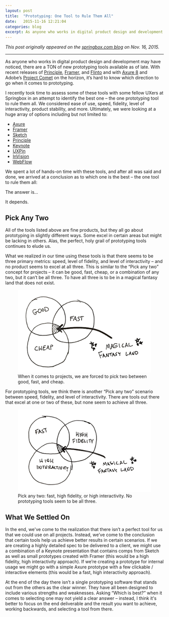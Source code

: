 ```yaml
---
layout: post
title:  "Prototyping: One Tool to Rule Them All"
date:   2015-11-16 12:21:04
categories: blog
excerpt: As anyone who works in digital product design and development may have noticed, there are a TON of new prototyping tools available as of late. With recent releases of Principle, Framer, and Flinto and with Axure 8 and Adobe’s Project Comet on the horizon, it’s hard to know which direction to go when it comes to prototyping.
---
```

*This post originally appeared on the [springbox.com blog](http://www.springbox.com/news/prototyping-one-tool-to-rule-them-all/) on Nov. 16, 2015.*

***

As anyone who works in digital product design and development may have noticed, there are a TON of new prototyping tools available as of late. With recent releases of [Principle](http://principleformac.com/), [Framer](http://framerjs.com/), and [Flinto](https://www.flinto.com/) and with [Axure 8](http://www.axure.com/c/blog/154-axure-rp-8-beta-now-available.html) and Adobe’s [Project Comet](http://landing.adobe.com/en/na/products/creative-cloud/comet/229818-notifyme.html?sdid=NYTLR42C&s_kwcid=AL!3085!3!88867659067!e!!g!!project%20comet&ef_id=Vja@ggAABCcAnW9Q:20151117042252:s) on the horizon, it’s hard to know which direction to go when it comes to prototyping.

I recently took time to assess some of these tools with some fellow UXers at Springbox in an attempt to identify the best one – the one prototyping tool to rule them all. We considered ease of use, speed, fidelity, level of interactivity, product stability, and more. Ultimately, we were looking at a huge array of options including but not limited to:

- [Axure](http://www.axure.com/)
- [Framer](http://framerjs.com/)
- [Sketch](https://www.sketchapp.com/)
- [Principle](http://principleformac.com/)
- [Keynote](http://www.apple.com/mac/keynote/)
- [UXPin](https://www.uxpin.com/)
- [InVision](http://www.invisionapp.com/)
- [WebFlow](https://webflow.com/)

We spent a lot of hands-on time with these tools, and after all was said and done, we arrived at a conclusion as to which one is the best – the one tool to rule them all:

The answer is…

It depends.

## Pick Any Two

All of the tools listed above are fine products, but they all go about prototyping in slightly different ways. Some excel in certain areas but might be lacking in others. Alas, the perfect, holy grail of prototyping tools continues to elude us.

What we realized in our time using these tools is that there seems to be three primary metrics: speed, level of fidelity, and level of interactivity – and no product seems to excel at all three. This is similar to the “Pick any two” concept for projects – it can be good, fast, cheap, or a combination of any two, but it can’t be all three. To have all three is to be in a magical fantasy land that does not exist.

<figure>
  <img data-action="zoom" src="/img/blog/prototyping-one-tool-to-rule/GFC.png" alt="When it comes to projects, we are forced to pick two between good, fast, and cheap.">
  <figcaption>When it comes to projects, we are forced to pick two between good, fast, and cheap.</figcaption>
</figure>

For prototyping tools, we think there is another “Pick any two” scenario between speed, fidelity, and level of interactivity. There are tools out there that excel at one or two of these, but none seem to achieve all three.

<figure>
  <img data-action="zoom" src="/img/blog/prototyping-one-tool-to-rule/FFI.png" alt="Pick any two: fast, high fidelity, or high interactivity. No prototyping tools seem to be all three.">
  <figcaption>Pick any two: fast, high fidelity, or high interactivity. No prototyping tools seem to be all three.</figcaption>
</figure>


## What We Settled On

In the end, we've come to the realization that there isn’t a perfect tool for us that we could use on all projects. Instead, we’ve come to the conclusion that certain tools help us achieve better results in certain scenarios. If we are creating a highly detailed spec to be delivered to a client, we might use a combination of a Keynote presentation that contains comps from Sketch as well as small prototypes created with Framer (this would be a high fidelity, high interactivity approach). If we’re creating a prototype for internal usage we might go with a simple Axure prototype with a few clickable / interactive elements (this would be a fast, high interactivity approach).

At the end of the day there isn’t a single prototyping software that stands out from the others as the clear winner. They have all been designed to include various strengths and weaknesses. Asking “Which is best?” when it comes to selecting one may not yield a clear answer – instead, I think it's better to focus on the end deliverable and the result you want to achieve, working backwards, and selecting a tool from there.